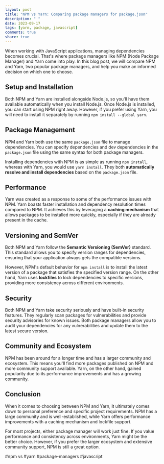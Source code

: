```yaml
---
layout: post
title: "NPM vs Yarn: Comparing package managers for package.json"
description: " "
date: 2023-09-17
tags: [yarn, package, javascript]
comments: true
share: true
---
```


When working with JavaScript applications, managing dependencies becomes crucial. That's where package managers like NPM (Node Package Manager) and Yarn come into play. In this blog post, we will compare NPM and Yarn, two popular package managers, and help you make an informed decision on which one to choose.

## Setup and Installation

Both NPM and Yarn are installed alongside Node.js, so you'll have them available automatically when you install Node.js. Once Node.js is installed, you can start using NPM right away. However, if you prefer using Yarn, you will need to install it separately by running `npm install --global yarn`.

## Package Management

NPM and Yarn both use the same `package.json` file to manage dependencies. You can specify dependencies and dev dependencies in the `package.json` file using the same syntax for both package managers.

Installing dependencies with NPM is as simple as running `npm install`, whereas with Yarn, you would use `yarn install`. They both **automatically resolve and install dependencies** based on the `package.json` file.

## Performance

Yarn was created as a response to some of the performance issues with NPM. Yarn boasts faster installation and dependency resolution times compared to NPM. It achieves this by leveraging a **caching mechanism** that allows packages to be installed more quickly, especially if they are already present in the cache.

## Versioning and SemVer

Both NPM and Yarn follow the **Semantic Versioning (SemVer)** standard. This standard allows you to specify version ranges for dependencies, ensuring that your application always gets the compatible versions.

However, NPM's default behavior for `npm install` is to install the latest version of a package that satisfies the specified version range. On the other hand, Yarn uses **lockfiles** to lock dependencies to specific versions, providing more consistency across different environments.

## Security

Both NPM and Yarn take security seriously and have built-in security features. They regularly scan packages for vulnerabilities and provide security advisories for known issues. Both package managers allow you to audit your dependencies for any vulnerabilities and update them to the latest secure version.

## Community and Ecosystem

NPM has been around for a longer time and has a larger community and ecosystem. This means you'll find more packages published on NPM and more community support available. Yarn, on the other hand, gained popularity due to its performance improvements and has a growing community.

## Conclusion

When it comes to choosing between NPM and Yarn, it ultimately comes down to personal preference and specific project requirements. NPM has a large community and is well-established, while Yarn offers performance improvements with a caching mechanism and lockfile support.

For most projects, either package manager will work just fine. If you value performance and consistency across environments, Yarn might be the better choice. However, if you prefer the larger ecosystem and extensive community support, NPM is still a great option.

#npm vs #yarn #package-managers #javascript